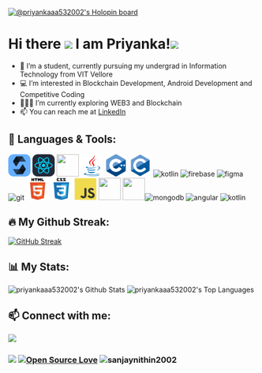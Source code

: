 [![@priyankaaa532002's Holopin board](https://holopin.io/api/user/board?user=priyankaaa532002)](https://holopin.io/@priyankaaa532002)
<p align="right">
<!--   <img src = "https://github.com/priyankaaa532002/ExpRepo/blob/master/1sttrial/priyanka-github.png" width = "400" height = "400" align = "right">
  </p> -->
  
<h1> Hi there <img src="https://raw.githubusercontent.com/MartinHeinz/MartinHeinz/master/wave.gif" width="30px"> I am Priyanka!<img src="https://media.giphy.com/media/mGcNjsfWAjY5AEZNw6/giphy.gif" width="50"></h1>



- 🌱 I’m a student, currently pursuing my undergrad in Information Technology from VIT Vellore
- :computer: I’m interested in Blockchain Development, Android Development and Competitive Coding
- 👩🏻‍💻 I’m currently exploring WEB3 and Blockchain
- 📫 You can reach me at [LinkedIn](https://www.linkedin.com/in/priyanka-chowdhury-532002/) 


## 🚀 Languages & Tools:
<img src ="https://raw.githubusercontent.com/tandpfun/skill-icons/main/icons/Solidity.svg" width = "45" height = "45">  <img src ="https://raw.githubusercontent.com/tandpfun/skill-icons/main/icons/React-Dark.svg" width = "45" height = "45">  <img src ="https://raw.githubusercontent.com/Tanishq6210/github-profile-readme-generator/master/src/images/icons/MobileAppDevelopment/android.svg" width = "45" height = "45"> <img src="https://raw.githubusercontent.com/devicons/devicon/master/icons/java/java-original.svg" alt="java" width="45" height="45"/> <img src="https://raw.githubusercontent.com/devicons/devicon/master/icons/cplusplus/cplusplus-original.svg" alt="cplusplus" width="45" height="45"/> <img src="https://raw.githubusercontent.com/devicons/devicon/master/icons/c/c-original.svg" alt="c" width="45" height="45"/> <img src="https://www.vectorlogo.zone/logos/kotlinlang/kotlinlang-icon.svg" alt="kotlin" width="45" height="45"/> <img src="https://www.vectorlogo.zone/logos/firebase/firebase-icon.svg" alt="firebase" width="45" height="45"/> <img src="https://www.vectorlogo.zone/logos/figma/figma-icon.svg" alt="figma" width="45" height="45"/>
<img src="https://www.vectorlogo.zone/logos/git-scm/git-scm-icon.svg" alt="git" width="45" height="45"/> <img src="https://raw.githubusercontent.com/devicons/devicon/master/icons/html5/html5-original-wordmark.svg" alt="html5" width="45" height="45"/> <img src="https://raw.githubusercontent.com/devicons/devicon/master/icons/css3/css3-original-wordmark.svg" alt="css3" width="45" height="45"/> <img src="https://raw.githubusercontent.com/devicons/devicon/master/icons/javascript/javascript-original.svg" alt="javascript" width="45" height="45"/>
<img src ="https://raw.githubusercontent.com/Tanishq6210/github-profile-readme-generator/master/src/images/icons/BackendDevelopment/express.svg" width = "45" height = "45">  <img src ="https://raw.githubusercontent.com/Tanishq6210/github-profile-readme-generator/master/src/images/icons/BackendDevelopment/nodejs.svg" width = "45" height = "45"><img src="https://www.vectorlogo.zone/logos/mongodb/mongodb-icon.svg" alt="mongodb" width="45" height="45"/> <img src="https://raw.githubusercontent.com/rahuldkjain/github-profile-readme-generator/master/src/images/icons/FrontendDevelopment/angularjs.svg" alt="angular" width="45" height="45"/> <img src="https://raw.githubusercontent.com/Tanishq6210/github-profile-readme-generator/master/src/images/icons/Database/mysql.svg" alt="kotlin" width="45" height="45"/>

## 🔥 My Github Streak:

[![GitHub Streak](https://github-readme-streak-stats.herokuapp.com/?user=priyankaaa532002&theme=tokyonight_duo)](https://git.io/streak-stats)

## 📊 My Stats:

<img alt="priyankaaa532002's Github Stats" src="https://github-readme-stats.vercel.app/api?username=priyankaaa532002&show_icons=true&count_private=true&theme=react&hide_border=true&bg_color=0D1117" />

<img alt="priyankaaa532002's Top Languages" src="https://github-readme-stats.vercel.app/api/top-langs/?username=priyankaaa532002&langs_count=8&count_private=true&layout=compact&theme=react&hide_border=true&bg_color=0D1117" />


## 📫 Connect with me:

<a href = "https://www.linkedin.com/in/priyanka-chowdhury-532002/"><img src="https://img.icons8.com/fluent/48/000000/linkedin.png"/></a>

### <img src="https://media.giphy.com/media/VgCDAzcKvsR6OM0uWg/giphy.gif" width="50"> [![Open Source Love](https://badges.frapsoft.com/os/v1/open-source.svg?v=102)](https://github.com/ellerbrock/open-source-badge/) <img src="https://komarev.com/ghpvc/?username=priyankaaa532002&label=Profile%20views&color=0e75b6&style=flat" alt="sanjaynithin2002" /> </p>



